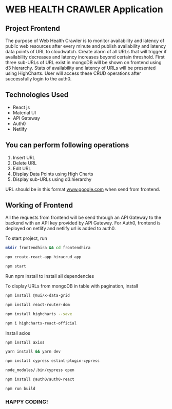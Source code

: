 
# WEB HEALTH CRAWLER Application

## Project Frontend
The purpose of Web Health Crawler is to monitor availability and latency of public web resources after every minute and publish availability and latency data points of URL to cloudwatch. Create alarm of all URLs that will trigger if availability decreases and latency increases  beyond certain threshold. First three sub-URLs of URL exist in mongoDB will be shown on frontend using d3 hierarchy. Stats of availability and latency of URLs will be presented using HighCharts. User will access these CRUD operations after successfully login to the auth0.

## Technologies Used
- React js 
- Material UI 
- API Gateway
- Auth0
- Netlify

## You can perform following operations
1. Insert URL
2. Delete URL
3. Edit URL
4. Display Data Points using High Charts
5. Display sub-URLs using d3.hierarchy

URL should be in this format www.google.com when send from frontend.

## Working of Frontend

All the requests from frontend will be send through an API Gateway to the backend with an API key provided by API Gateway. For Auth0, frontend is deployed on netlify and netlify url is added to auth0.

To start project, run 
```bash
mkdir frontendhira && cd frontendhira
```
```bash
npx create-react-app hiracrud_app
```
```bash
npm start
```
Run npm install to install all dependencies

To display URLs from mongoDB in table with pagination, install
```bash 
npm install @mui/x-data-grid
```
```bash 
npm install react-router-dom
```
```bash
npm install highcharts --save
```
```bash
npm i highcharts-react-official
```
Install axios
```bash
npm install axios
```
```bash
yarn install && yarn dev
```
```bash
npm install cypress eslint-plugin-cypress
```
```bash
node_modules/.bin/cypress open
```
```bash
npm install @auth0/auth0-react
```
```bash
npm run build
```
### HAPPY CODING!

